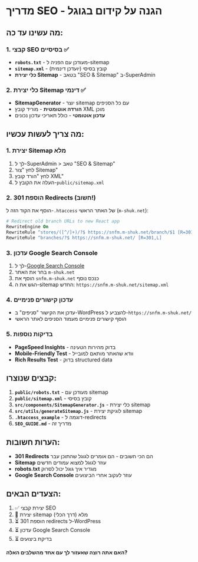 # מדריך SEO - הגנה על קידום בגוגל

## מה עשינו עד כה:

### 1. קבצי SEO בסיסיים ✅
- **`robots.txt`** - מעודכן עם הפניה ל-sitemap
- **`sitemap.xml`** - קובץ בסיסי (יועדכן דינמית)
- **כלי יצירת Sitemap** - בטאב "SEO & Sitemap" ב-SuperAdmin

### 2. כלי יצירת Sitemap דינמי ✅
- **SitemapGenerator** - יוצר sitemap עם כל הסניפים
- **הורדה אוטומטית** - מוריד קובץ XML מוכן
- **עדכון אוטומטי** - כולל תאריכי עדכון נכונים

## מה צריך לעשות עכשיו:

### 1. יצירת Sitemap מלא
1. לך ל-SuperAdmin > טאב "SEO & Sitemap"
2. לחץ "צור Sitemap"
3. לחץ "הורד קובץ XML"
4. העלה את הקובץ ל-`public/sitemap.xml`

### 2. הוספת 301 Redirects (חשוב!)
הוסף את הקוד הזה ל-`.htaccess` של האתר הראשי (`m-shuk.net`):

```apache
# Redirect old branch URLs to new React app
RewriteEngine On
RewriteRule ^stores/([^/]+)/?$ https://snfm.m-shuk.net/branch/$1 [R=301,L]
RewriteRule ^branches/?$ https://snfm.m-shuk.net/ [R=301,L]
```

### 3. עדכון Google Search Console
1. לך ל-[Google Search Console](https://search.google.com/search-console)
2. בחר את האתר `m-shuk.net`
3. הוסף את `snfm.m-shuk.net` כנכס נוסף
4. הגש את ה-sitemap החדש: `https://snfm.m-shuk.net/sitemap.xml`

### 4. עדכון קישורים פנימיים
- עדכן את הקישור "סניפים" ב-WordPress להצביע ל-`https://snfm.m-shuk.net/`
- הוסף קישורים פנימיים מעמוד הסניפים לאתר הראשי

### 5. בדיקות נוספות
- **PageSpeed Insights** - בדוק מהירות הטעינה
- **Mobile-Friendly Test** - וודא שהאתר מותאם למובייל
- **Rich Results Test** - בדוק structured data

## קבצים שנוצרו:

1. **`public/robots.txt`** - מעודכן עם sitemap
2. **`public/sitemap.xml`** - קובץ בסיסי
3. **`src/components/SitemapGenerator.js`** - כלי יצירת sitemap
4. **`src/utils/generateSitemap.js`** - לוגיקת יצירת sitemap
5. **`.htaccess_example`** - דוגמה ל-redirects
6. **`SEO_GUIDE.md`** - מדריך זה

## הערות חשובות:

- **301 Redirects** הם הכי חשובים - הם אומרים לגוגל שהתוכן עבר
- **Sitemap** עוזר לגוגל למצוא עמודים חדשים
- **robots.txt** מגדיר איך גוגל יכול לסרוק
- **Google Search Console** עוזר לעקוב אחרי הביצועים

## הצעדים הבאים:

1. ✅ יצירת קבצי SEO
2. 🔄 יצירת sitemap מלא (דרך הכלי)
3. ⏳ הוספת 301 redirects ל-WordPress
4. ⏳ עדכון Google Search Console
5. ⏳ בדיקת ביצועים

**האם אתה רוצה שאעזור לך עם אחד מהשלבים האלה?**
